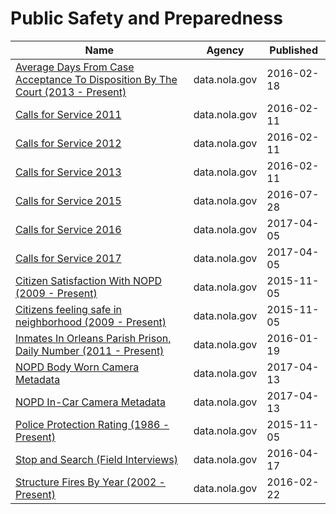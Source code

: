 # Public Safety and Preparedness

Name | Agency | Published
---- | ---- | ---------
[Average Days From Case Acceptance To Disposition By The Court (2013 - Present)](../socrata/8q82-9baj.md) | data.nola.gov | 2016-02-18
[Calls for Service 2011](../socrata/28ec-c8d6.md) | data.nola.gov | 2016-02-11
[Calls for Service 2012](../socrata/rv3g-ypg7.md) | data.nola.gov | 2016-02-11
[Calls for Service 2013](../socrata/5fn8-vtui.md) | data.nola.gov | 2016-02-11
[Calls for Service 2015](../socrata/w68y-xmk6.md) | data.nola.gov | 2016-07-28
[Calls for Service 2016](../socrata/wgrp-d3ma.md) | data.nola.gov | 2017-04-05
[Calls for Service 2017](../socrata/bqmt-f3jk.md) | data.nola.gov | 2017-04-05
[Citizen Satisfaction With NOPD (2009 - Present)](../socrata/vnht-dg7x.md) | data.nola.gov | 2015-11-05
[Citizens feeling safe in neighborhood (2009 - Present)](../socrata/vmfi-gxr8.md) | data.nola.gov | 2015-11-05
[Inmates In Orleans Parish Prison, Daily Number (2011 - Present)](../socrata/mnbd-u3xs.md) | data.nola.gov | 2016-01-19
[NOPD Body Worn Camera Metadata](../socrata/qarb-kkbj.md) | data.nola.gov | 2017-04-13
[NOPD In-Car Camera Metadata](../socrata/md3v-ph3u.md) | data.nola.gov | 2017-04-13
[Police Protection Rating (1986 - Present)](../socrata/e74a-fwt5.md) | data.nola.gov | 2015-11-05
[Stop and Search (Field Interviews)](../socrata/kitu-f4uy.md) | data.nola.gov | 2016-04-17
[Structure Fires By Year (2002 - Present)](../socrata/dngg-bnrg.md) | data.nola.gov | 2016-02-22

